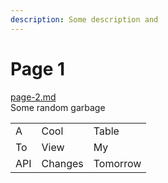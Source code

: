 ```yaml
---
description: Some description and
---
```


# Page 1

[page-2.md](page-2.md "mention")\
Some random garbage

|     |         |          |
| --- | ------- | -------- |
| A   | Cool    | Table    |
| To  | View    | My       |
| API | Changes | Tomorrow |
